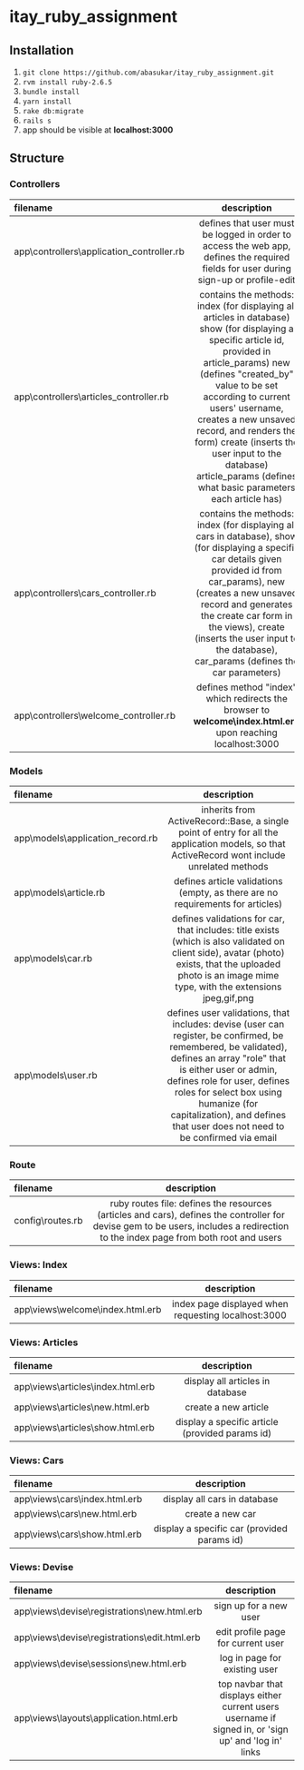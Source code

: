 # itay_ruby_assignment

## Installation
1. `git clone https://github.com/abasukar/itay_ruby_assignment.git`
2. `rvm install ruby-2.6.5`
3. `bundle install`
4. `yarn install`
6. `rake db:migrate`
7. `rails s`
6. app should be visible at <strong>localhost:3000</strong>

## Structure

### Controllers
| filename | description |
| :---         |     :---:      |
| app\controllers\application_controller.rb | defines that user must be logged in order to access the web app, defines the required fields for user during sign-up or profile-edit |
| app\controllers\articles_controller.rb | contains the methods: index (for displaying all articles in database) show (for displaying a specific article id, provided in article_params) new (defines "created_by" value to be set according to current users' username, creates a new unsaved record, and renders the form) create (inserts the user input to the database) article_params (defines what basic parameters each article has) |
| app\controllers\cars_controller.rb | contains the methods: index (for displaying all cars in database), show (for displaying a specific car details given provided id from car_params), new (creates a new unsaved record and generates the create car form in the views), create (inserts the user input to the database), car_params (defines the car parameters) |
| app\controllers\welcome_controller.rb | defines method "index" which redirects the browser to **welcome\index.html.erb** upon reaching localhost:3000 |

### Models
| filename | description |
| :---         |     :---:      |
| app\models\application_record.rb | inherits from ActiveRecord::Base, a single point of entry for all the application models, so that ActiveRecord wont include unrelated methods |
| app\models\article.rb | defines article validations (empty, as there are no requirements for articles) |
| app\models\car.rb | defines validations for car, that includes: title exists (which is also validated on client side), avatar (photo) exists, that the uploaded photo is an image mime type, with the extensions jpeg,gif,png |
| app\models\user.rb | defines user validations, that includes: devise (user can register, be confirmed, be remembered, be validated), defines an array "role" that is either user or admin, defines role for user, defines roles for select box using humanize (for capitalization), and defines that user does not need to be confirmed via email |

### Route
| filename | description |
| :---         |     :---:      |
| config\routes.rb | ruby routes file: defines the resources (articles and cars), defines the controller for devise gem to be users, includes a redirection to the index page from both root and users |

### Views: Index
| filename | description |
| :---         |     :---:      |
| app\views\welcome\index.html.erb | index page displayed when requesting localhost:3000 |

### Views: Articles
| filename | description |
| :---         |     :---:      |
| app\views\articles\index.html.erb | display all articles in database |
| app\views\articles\new.html.erb | create a new article |
| app\views\articles\show.html.erb | display a specific article (provided params id) |

### Views: Cars
| filename | description |
| :---         |     :---:      |
| app\views\cars\index.html.erb | display all cars in database |
| app\views\cars\new.html.erb | create a new car |
| app\views\cars\show.html.erb | display a specific car (provided params id) |

### Views: Devise
| filename | description |
| :---         |     :---:      |
| app\views\devise\registrations\new.html.erb | sign up for a new user |
| app\views\devise\registrations\edit.html.erb | edit profile page for current user |
| app\views\devise\sessions\new.html.erb | log in page for existing user |
| app\views\layouts\application.html.erb | top navbar that displays either current users username if signed in, or 'sign up' and 'log in' links |
